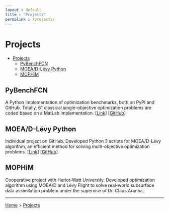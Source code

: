 ```yaml
---
layout : default
title : "Projects"
permalink : /projects/
---
```


# Projects

- [Projects](#projects)
  - [PyBenchFCN](#pybenchfcn)
  - [MOEA/D-Lévy Python](#moead-l%c3%a9vy-python)
  - [MOPHiM](#mophim)

## PyBenchFCN

A Python implementation of optimization benchmarks, both on PyPI and GitHub. Totally, 61 classical single-objective optimization problems are coded based on a MatLab implementation. [[Link](/projects/pybenchfcn/)] [<a href="https://github.com/Y1fanHE/PyBenchFCN" target="_blank">GitHub</a>]

## MOEA/D-Lévy Python

Individual project on GitHub. Developed Python 3 scripts for MOEA/D-Lévy algorithm, an efficient method for solving multi-objective optimization problems. [[Link](/projects/moead-levy-python/)] [<a href="https://github.com/Y1fanHE/moead-levy-python" target="_blank">GitHub</a>]

## MOPHiM

Cooperative project with Heriot-Watt University. Developed optimization algorithm using MOEA/D and Lévy Flight to solve real-world subsurface data assimilation problem under the supervise of Dr. Claus Aranha.

---

[Home](/) > [Projects](/projects/)
